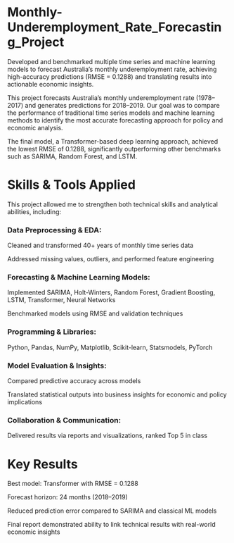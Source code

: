# Monthly-Underemployment_Rate_Forecasting_Project
Developed and benchmarked multiple time series and machine learning models to forecast Australia’s monthly underemployment rate, achieving high-accuracy predictions (RMSE = 0.1288) and translating results into actionable economic insights.

This project forecasts Australia’s monthly underemployment rate (1978–2017) and generates predictions for 2018–2019.
Our goal was to compare the performance of traditional time series models and machine learning methods to identify the most accurate forecasting approach for policy and economic analysis.

The final model, a Transformer-based deep learning approach, achieved the lowest RMSE of 0.1288, significantly outperforming other benchmarks such as SARIMA, Random Forest, and LSTM.

# Skills & Tools Applied

This project allowed me to strengthen both technical skills and analytical abilities, including:

### Data Preprocessing & EDA:

Cleaned and transformed 40+ years of monthly time series data

Addressed missing values, outliers, and performed feature engineering

### Forecasting & Machine Learning Models:

Implemented SARIMA, Holt-Winters, Random Forest, Gradient Boosting, LSTM, Transformer, Neural Networks

Benchmarked models using RMSE and validation techniques

### Programming & Libraries:

Python, Pandas, NumPy, Matplotlib, Scikit-learn, Statsmodels, PyTorch

### Model Evaluation & Insights:

Compared predictive accuracy across models

Translated statistical outputs into business insights for economic and policy implications

### Collaboration & Communication:

Delivered results via reports and visualizations, ranked Top 5 in class

# Key Results

Best model: Transformer with RMSE = 0.1288

Forecast horizon: 24 months (2018–2019)

Reduced prediction error compared to SARIMA and classical ML models

Final report demonstrated ability to link technical results with real-world economic insights
